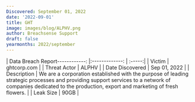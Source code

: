```yaml
---
Discovered: September 01, 2022
date: '2022-09-01'
title: GHT
image: images/blog/ALPHV.png
author: Breachsense Support
draft: false
yearmonths: 2022/september
---
```


| Data Breach Report------------:     |:-------------:    | :-----:|
| Victim      | ghtcorp.com      | 
| Threat Actor      | ALPHV      | 
| Date Discovered      | Sep 01, 2022      | 
| Description      | We are a corporation established with the purpose of leading strategic processes and providing support services to a network of companies dedicated to the production, export and marketing of fresh flowers.      | 
| Leak Size      | 90GB      | 


